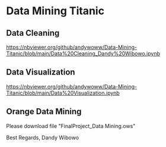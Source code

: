 # Data Mining Titanic

## Data Cleaning
https://nbviewer.org/github/andywoww/Data-Mining-Titanic/blob/main/Data%20Cleaning_Dandy%20Wibowo.ipynb

## Data Visualization
https://nbviewer.org/github/andywoww/Data-Mining-Titanic/blob/main/Data%20Visualization.ipynb

## Orange Data Mining
Please download file "FinalProject_Data Mining.ows"

Best Regards,
Dandy Wibowo
